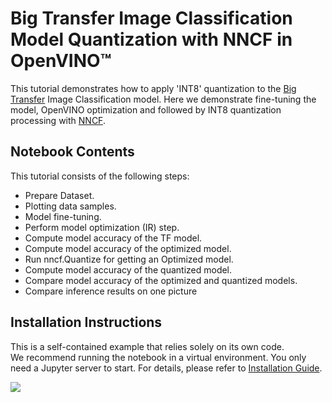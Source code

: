 # Big Transfer Image Classification Model Quantization with NNCF in OpenVINO™

This tutorial demonstrates how to apply 'INT8' quantization to the [Big Transfer](https://tfhub.dev/google/bit/m-r50x1) Image Classification model. Here we demonstrate fine-tuning the model, OpenVINO optimization and followed by INT8 quantization processing with [NNCF](https://github.com/openvinotoolkit/nncf/).

## Notebook Contents

This tutorial consists of the following steps:
- Prepare Dataset.
- Plotting data samples.
- Model fine-tuning.
- Perform model optimization (IR) step.
- Compute model accuracy of the TF model.
- Compute model accuracy of the optimized model.
- Run nncf.Quantize for getting an Optimized model.
- Compute model accuracy of the quantized model.
- Compare model accuracy of the optimized and quantized models.
- Compare inference results on one picture 

## Installation Instructions

This is a self-contained example that relies solely on its own code.</br>
We recommend running the notebook in a virtual environment. You only need a Jupyter server to start.
For details, please refer to [Installation Guide](../../README.md).

<img referrerpolicy="no-referrer-when-downgrade" src="https://static.scarf.sh/a.png?x-pxid=5b5a4db0-7875-4bfb-bdbd-01698b5b1a77&file=notebooks/big-transfer-quantization/README.md" />
